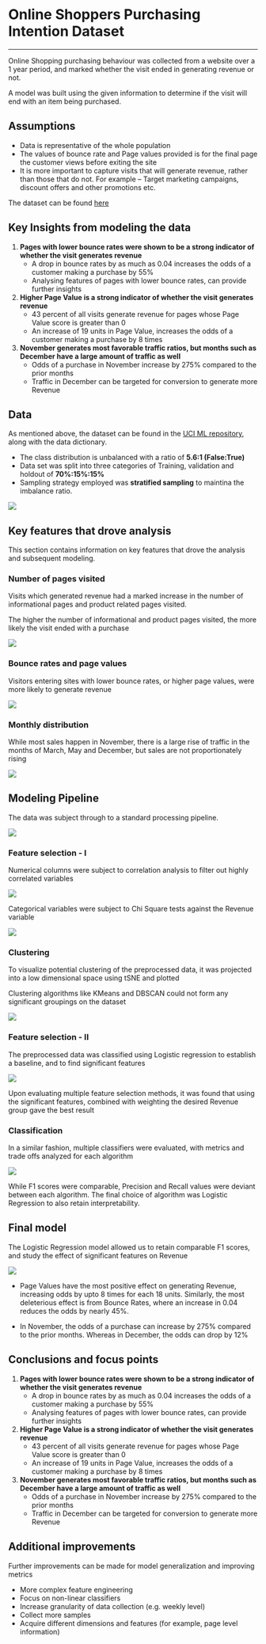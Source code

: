 # Online Shoppers Purchasing Intention Dataset
----------

Online Shopping purchasing behaviour was collected from a website over a 1 year period, and marked whether the visit ended in generating revenue or not. 

A model was built using the given information to determine if the visit will end with an item being purchased.


## Assumptions

- Data is representative of the whole population
- The values of bounce rate and Page values provided is for the final page the customer views before exiting the site
- It is more important to capture visits that will generate revenue, rather than those that do not. For example – Target marketing campaigns, discount offers and other promotions etc.


The dataset can be found [here](https://archive.ics.uci.edu/ml/datasets/Online+Shoppers+Purchasing+Intention+Dataset)

## Key Insights from modeling the data

1. <b>Pages with lower bounce rates were shown to be a strong indicator of whether the visit generates revenue</b>
	- A drop in bounce rates by as much as 0.04 increases the odds of a customer making a purchase by 55%
	- Analysing features of pages with lower bounce rates, can provide further insights
1. <b>Higher Page Value is a strong indicator of whether the visit generates revenue</b>
	- 43 percent of all visits generate revenue for pages whose Page Value score is greater than 0
	- An increase of 19 units in Page Value, increases the odds of a customer making a purchase by 8 times
1. <b>November generates most favorable traffic ratios, but months such as December have a large amount of traffic as well</b>
	- Odds of a purchase in November increase by 275% compared to the prior months
	- Traffic in December can be targeted for conversion to generate more Revenue
	


## Data

As mentioned above, the dataset can be found in the [UCI ML repository](https://archive.ics.uci.edu/ml/datasets/Online+Shoppers+Purchasing+Intention+Dataset), along with the data dictionary.

 - The class distribution is unbalanced with a ratio of <b>5.6:1 (False:True)</b>
 - Data set was split into three categories of Training, validation and holdout of <b>70%:15%:15%</b>
 - Sampling strategy employed was <b>stratified sampling</b> to maintina the imbalance ratio.

<img src="res/online_shoppers/class_imb.png?raw=true"/>

## Key features that drove analysis 

This section contains information on key features that drove the analysis and subsequent modeling.

### Number of pages visited 

Visits which generated revenue had a marked increase in the number of informational pages and product related pages visited.

The higher the number of informational and product pages visited, the more likely the visit ended with a purchase

<img src="res/online_shoppers/info_prod.png?raw=true"/>

### Bounce rates and page values

Visitors entering sites with lower bounce rates, or higher page values, were more likely to generate revenue

<img src="res/online_shoppers/bounce_rates_page_val.PNG?raw=true"/>
 
### Monthly distribution

While most sales happen in November, there is a large rise of traffic in the months of  March, May and December, but sales are not proportionately rising

<img src="res/online_shoppers/month.png?raw=true"/>


## Modeling Pipeline

The data was subject through to a standard processing pipeline.

<img src="res/online_shoppers/preproc_pipeline.PNG?raw=true"/>


### Feature selection - I

Numerical columns were subject to correlation analysis to filter out highly correlated variables

<img src="res/online_shoppers/num_corr.png?raw=true"/>

Categorical variables were subject to Chi Square tests against the Revenue variable

<img src="res/online_shoppers/chisq.PNG?raw=true"/>

### Clustering

To visualize potential clustering of the preprocessed data, it was projected into a low dimensional space using tSNE and plotted

Clustering algorithms like KMeans and DBSCAN could not form any significant groupings on the dataset

<img src="res/online_shoppers/clustering.PNG?raw=true"/>


### Feature selection - II

The preprocessed data was classified using Logistic regression to establish a baseline, and to find significant features


<img src="res/online_shoppers/logreg1.PNG?raw=true"/>

Upon evaluating multiple feature selection methods, it was found that using the significant features, combined with weighting the desired Revenue group gave the best result


### Classification 

In a similar fashion, multiple classifiers were evaluated, with metrics and trade offs analyzed for each algorithm


<img src="res/online_shoppers/classifiers.PNG?raw=true"/>

While F1 scores were comparable, Precision and Recall values were deviant between each algorithm.
The final choice of algorithm was Logistic Regression to also retain interpretability.
 
## Final model

The Logistic Regression model allowed us to retain comparable F1 scores, and study the effect of significant features on Revenue

<img src="res/online_shoppers/logreg_final.PNG?raw=true"/>

- Page Values have the most positive effect on generating Revenue, increasing odds by upto 8 times for each 18 units.
Similarly, the most deleterious effect is from Bounce Rates, where an increase in 0.04 reduces the odds by nearly 45%.

- In November, the odds of a purchase can increase by 275% compared to the prior months. Whereas in December, the odds can drop by 12%


## Conclusions and focus points

1. <b>Pages with lower bounce rates were shown to be a strong indicator of whether the visit generates revenue</b>
	- A drop in bounce rates by as much as 0.04 increases the odds of a customer making a purchase by 55%
	- Analysing features of pages with lower bounce rates, can provide further insights
1. <b>Higher Page Value is a strong indicator of whether the visit generates revenue</b>
	- 43 percent of all visits generate revenue for pages whose Page Value score is greater than 0
	- An increase of 19 units in Page Value, increases the odds of a customer making a purchase by 8 times
1. <b>November generates most favorable traffic ratios, but months such as December have a large amount of traffic as well</b>
	- Odds of a purchase in November increase by 275% compared to the prior months
	- Traffic in December can be targeted for conversion to generate more Revenue
	

## Additional improvements

Further improvements can be made for model generalization and improving metrics

 - More complex feature engineering
 - Focus on non-linear classifiers 
 - Increase granularity of data collection (e.g. weekly level)
 - Collect more samples
 - Acquire different dimensions and features (for example, page level information)






